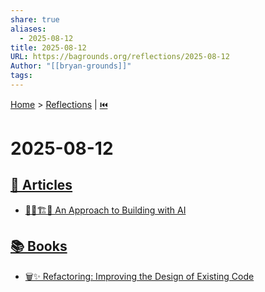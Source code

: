 ```yaml
---
share: true
aliases:
  - 2025-08-12
title: 2025-08-12
URL: https://bagrounds.org/reflections/2025-08-12
Author: "[[bryan-grounds]]"
tags: 
---
```

[Home](../index.md) > [Reflections](./index.md) | [⏮️](./2025-08-11.md)  
# 2025-08-12  
## [📄 Articles](../articles/index.md)  
- [🤖🧱🏗️🧠 An Approach to Building with AI](../articles/an-approach-to-building-with-ai.md)  
  
## [📚 Books](../books/index.md)  
- [🗑️✨ Refactoring: Improving the Design of Existing Code](../books/refactoring-improving-the-design-of-existing-code.md)